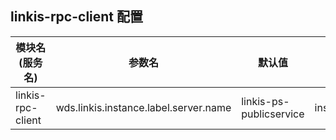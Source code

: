 ## linkis-rpc-client 配置

| 模块名(服务名)          | 参数名 | 默认值 | 描述 |
|-------------------| -------- | ----- |----- |
| linkis-rpc-client |wds.linkis.instance.label.server.name|linkis-ps-publicservice|instance.label.server.name|
